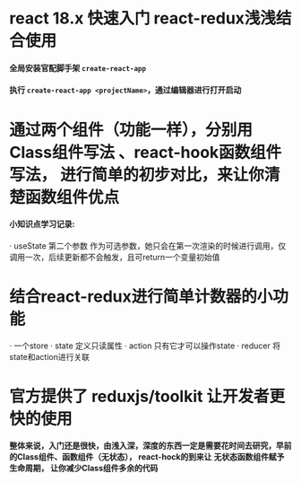 # react 18.x 快速入门 react-redux浅浅结合使用

#### 全局安装官配脚手架 `create-react-app`

#### 执行 `create-react-app <projectName>`，通过编辑器进行打开启动

# 通过两个组件（功能一样），分别用 Class组件写法 、react-hook函数组件写法， 进行简单的初步对比，来让你清楚函数组件优点
 
 #### 小知识点学习记录:
 
 · useState 第二个参数 作为可选参数，她只会在第一次渲染的时候进行调用，仅调用一次，后续更新都不会触发，且可return一个变量初始值

# 结合react-redux进行简单计数器的小功能
  · 一个store
  · state 定义只读属性
  · action 只有它才可以操作state
  · reducer 将state和action进行关联
# 官方提供了 reduxjs/toolkit 让开发者更快的使用

#### 整体来说，入门还是很快，由浅入深，深度的东西一定是需要花时间去研究，早前的Class组件、函数组件（无状态）， react-hock的到来让 无状态函数组件赋予生命周期， 让你减少Class组件多余的代码